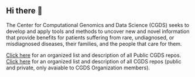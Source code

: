 ## Hi there 👋

<!--

**Here are some ideas to get you started:**

🙋‍♀️ A short introduction - what is your organization all about?
🌈 Contribution guidelines - how can the community get involved?
👩‍💻 Useful resources - where can the community find your docs? Is there anything else the community should know?
🍿 Fun facts - what does your team eat for breakfast?
🧙 Remember, you can do mighty things with the power of [Markdown](https://docs.github.com/github/writing-on-github/getting-started-with-writing-and-formatting-on-github/basic-writing-and-formatting-syntax)
-->

The Center for Computational Genomics and Data Science (CGDS) seeks to develop and apply tools and methods to uncover new and novel information that provide benefits for patients suffering from rare, undiagnosed, or misdiagnosed diseases, their families, and the people that care for them.

[Click here](https://github.com/uab-cgds-worthey/Public-CGDS-Repo-Discovery) for an organized list and description of all Public CGDS repos.
[Click here](https://github.com/uab-cgds-worthey/CGDS-Repo-Discovery) for an organized list and description of all CGDS repos (public and private, only avaiable to CGDS Organization members).
